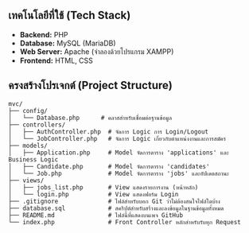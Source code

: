 ## เทคโนโลยีที่ใช้ (Tech Stack)

  * **Backend:** PHP
  * **Database:** MySQL (MariaDB)
  * **Web Server:** Apache (จำลองด้วยโปรแกรม XAMPP)
  * **Frontend:** HTML, CSS

## ครงสร้างโปรเจกต์ (Project Structure)

```
mvc/
├── config/
│   └── Database.php      # คลาสสำหรับเชื่อมต่อฐานข้อมูล
├── controllers/
│   ├── AuthController.php  # จัดการ Logic การ Login/Logout
│   └── JobController.php   # จัดการ Logic เกี่ยวกับตำแหน่งงานและการสมัคร
├── models/
│   ├── Application.php     # Model จัดการตาราง 'applications' และ Business Logic
│   ├── Candidate.php       # Model จัดการตาราง 'candidates'
│   └── Job.php             # Model จัดการตาราง 'jobs' และอัปเดตสถานะ
├── views/
│   ├── jobs_list.php       # View แสดงรายการงาน (หน้าหลัก)
│   └── login.php           # View แสดงฟอร์ม Login
├── .gitignore              # ไฟล์สำหรับบอก Git ว่าไม่ต้องสนใจไฟล์ใดบ้าง
├── database.sql            # สคริปต์สำหรับสร้างและลงข้อมูลในฐานข้อมูลทั้งหมด
├── README.md               # ไฟล์นี้ที่แสดงบนเพจ GitHub
└── index.php               # Front Controller หลักสำหรับรับทุก Request
```